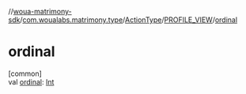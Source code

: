 //[woua-matrimony-sdk](../../../../index.md)/[com.woualabs.matrimony.type](../../index.md)/[ActionType](../index.md)/[PROFILE_VIEW](index.md)/[ordinal](ordinal.md)

# ordinal

[common]\
val [ordinal](ordinal.md): [Int](https://kotlinlang.org/api/latest/jvm/stdlib/kotlin/-int/index.html)
